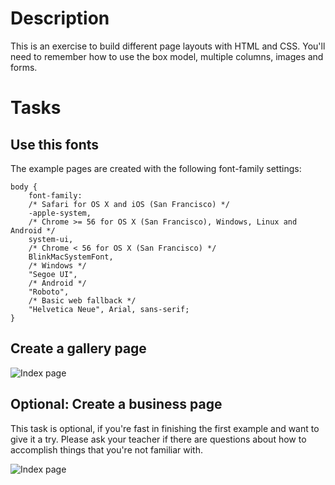 # Description

This is an exercise to build different page layouts with HTML and CSS. You'll need to remember how to use the box model, multiple columns, images and forms.

# Tasks

## Use this fonts

The example pages are created with the following font-family settings:

```
body {
    font-family:
    /* Safari for OS X and iOS (San Francisco) */
    -apple-system,
    /* Chrome >= 56 for OS X (San Francisco), Windows, Linux and Android */
    system-ui,
    /* Chrome < 56 for OS X (San Francisco) */
    BlinkMacSystemFont,
    /* Windows */
    "Segoe UI",
    /* Android */
    "Roboto",
    /* Basic web fallback */
    "Helvetica Neue", Arial, sans-serif;
}
```

## Create a gallery page

![Index page](https://github.com/noreading/dci-fbw5/raw/master/exercises/010-building-website-templates/images/album.png)

## Optional: Create a business page

This task is optional, if you're fast in finishing the first example and want to give it a try.
Please ask your teacher if there are questions about how to accomplish things that you're not familiar with.

![Index page](https://github.com/noreading/dci-fbw5/raw/master/exercises/010-building-website-templates/images/business.png)
